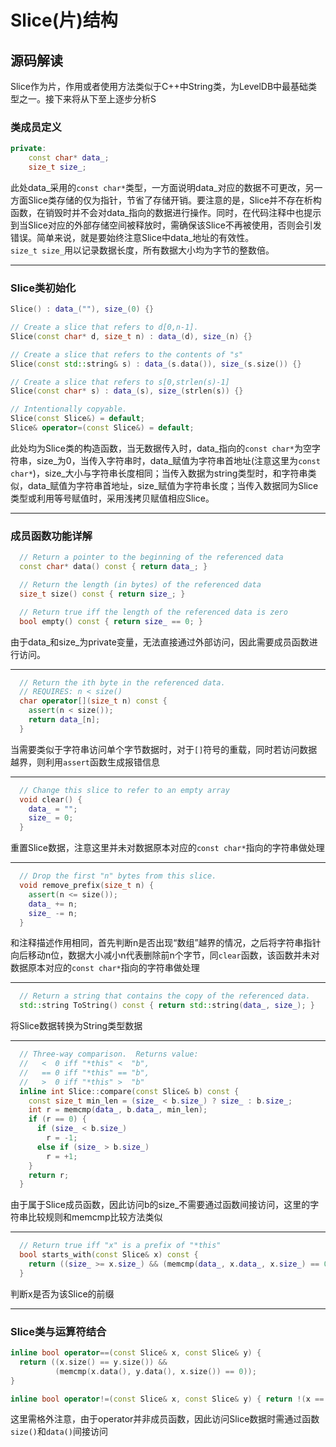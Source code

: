 # Slice(片)结构
## 源码解读
Slice作为片，作用或者使用方法类似于C++中String类，为LevelDB中最基础类型之一。接下来将从下至上逐步分析S
### 类成员定义
``` C++
private:
    const char* data_;
    size_t size_;
```
此处data_采用的`const char*`类型，一方面说明data_对应的数据不可更改，另一方面Slice类存储的仅为指针，节省了存储开销。要注意的是，Slice并不存在析构函数，在销毁时并不会对data_指向的数据进行操作。同时，在代码注释中也提示到当Slice对应的外部存储空间被释放时，需确保该Slice不再被使用，否则会引发错误。简单来说，就是要始终注意Slice中data_地址的有效性。  
`size_t size_`用以记录数据长度，所有数据大小均为字节的整数倍。
***
### Slice类初始化
```　C++
Slice() : data_(""), size_(0) {}

// Create a slice that refers to d[0,n-1].
Slice(const char* d, size_t n) : data_(d), size_(n) {}

// Create a slice that refers to the contents of "s"
Slice(const std::string& s) : data_(s.data()), size_(s.size()) {}

// Create a slice that refers to s[0,strlen(s)-1]
Slice(const char* s) : data_(s), size_(strlen(s)) {}

// Intentionally copyable.
Slice(const Slice&) = default;
Slice& operator=(const Slice&) = default;
```
此处均为Slice类的构造函数，当无数据传入时，data_指向的`const char*`为空字符串，size_为0，当传入字符串时，data_赋值为字符串首地址(注意这里为`const char*`)，size_大小与字符串长度相同；当传入数据为string类型时，和字符串类似，data_赋值为字符串首地址，size_赋值为字符串长度；当传入数据同为Slice类型或利用等号赋值时，采用浅拷贝赋值相应Slice。
***
### 成员函数功能详解
``` C++
  // Return a pointer to the beginning of the referenced data
  const char* data() const { return data_; }

  // Return the length (in bytes) of the referenced data
  size_t size() const { return size_; }

  // Return true iff the length of the referenced data is zero
  bool empty() const { return size_ == 0; }
```
由于data_和size_为private变量，无法直接通过外部访问，因此需要成员函数进行访问。
***
``` C++
  // Return the ith byte in the referenced data.
  // REQUIRES: n < size()
  char operator[](size_t n) const {
    assert(n < size());
    return data_[n];
  }
```
当需要类似于字符串访问单个字节数据时，对于`[]`符号的重载，同时若访问数据越界，则利用`assert`函数生成报错信息
***
``` C++
  // Change this slice to refer to an empty array
  void clear() {
    data_ = "";
    size_ = 0;
  }
```
重置Slice数据，注意这里并未对数据原本对应的`const char*`指向的字符串做处理
***
``` C++ 
  // Drop the first "n" bytes from this slice.
  void remove_prefix(size_t n) {
    assert(n <= size());
    data_ += n;
    size_ -= n;
  }
```
和注释描述作用相同，首先判断n是否出现“数组”越界的情况，之后将字符串指针向后移动n位，数据大小减小n代表删除前n个字节，同`clear`函数，该函数并未对数据原本对应的`const char*`指向的字符串做处理
***
``` C++
  // Return a string that contains the copy of the referenced data.
  std::string ToString() const { return std::string(data_, size_); }
```
将Slice数据转换为String类型数据
***
``` C++
  // Three-way comparison.  Returns value:
  //   <  0 iff "*this" <  "b",
  //   == 0 iff "*this" == "b",
  //   >  0 iff "*this" >  "b"
  inline int Slice::compare(const Slice& b) const {
    const size_t min_len = (size_ < b.size_) ? size_ : b.size_;
    int r = memcmp(data_, b.data_, min_len);
    if (r == 0) {
      if (size_ < b.size_)
        r = -1;
      else if (size_ > b.size_)
        r = +1;
    }
    return r;
  }
```
由于属于Slice成员函数，因此访问b的size_不需要通过函数间接访问，这里的字符串比较规则和memcmp比较方法类似
***
``` C++
  // Return true iff "x" is a prefix of "*this"
  bool starts_with(const Slice& x) const {
    return ((size_ >= x.size_) && (memcmp(data_, x.data_, x.size_) == 0));
  }
```
判断x是否为该Slice的前缀
***
### Slice类与运算符结合
``` C++
inline bool operator==(const Slice& x, const Slice& y) {
  return ((x.size() == y.size()) &&
          (memcmp(x.data(), y.data(), x.size()) == 0));
}

inline bool operator!=(const Slice& x, const Slice& y) { return !(x == y); }
```
这里需格外注意，由于operator并非成员函数，因此访问Slice数据时需通过函数`size()`和`data()`间接访问
